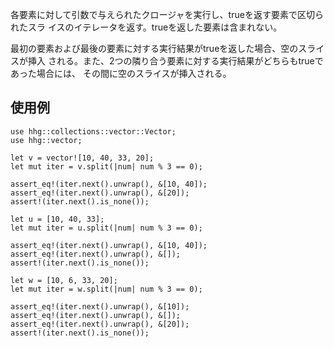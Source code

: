 各要素に対して引数で与えられたクロージャを実行し、trueを返す要素で区切られたスラ
イスのイテレータを返す。trueを返した要素は含まれない。

最初の要素および最後の要素に対する実行結果がtrueを返した場合、空のスライスが挿入
される。また、2つの隣り合う要素に対する実行結果がどちらもtrueであった場合には、
その間に空のスライスが挿入される。

## 使用例

```
use hhg::collections::vector::Vector;
use hhg::vector;

let v = vector![10, 40, 33, 20];
let mut iter = v.split(|num| num % 3 == 0);

assert_eq!(iter.next().unwrap(), &[10, 40]);
assert_eq!(iter.next().unwrap(), &[20]);
assert!(iter.next().is_none());

let u = [10, 40, 33];
let mut iter = u.split(|num| num % 3 == 0);

assert_eq!(iter.next().unwrap(), &[10, 40]);
assert_eq!(iter.next().unwrap(), &[]);
assert!(iter.next().is_none());

let w = [10, 6, 33, 20];
let mut iter = w.split(|num| num % 3 == 0);

assert_eq!(iter.next().unwrap(), &[10]);
assert_eq!(iter.next().unwrap(), &[]);
assert_eq!(iter.next().unwrap(), &[20]);
assert!(iter.next().is_none());
```
